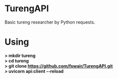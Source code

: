 # TurengAPI
Basic tureng researcher by Python requests.

# Using

**> mkdir tureng**
<br>
**> cd tureng**
<br>
**> git clone https://github.com/fswair/TurengAPI.git**
<br>
**> uvicorn api:client --reload**

